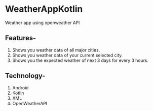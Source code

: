 # WeatherAppKotlin
Weather app using openweather API

## Features-
1. Shows you weather data of all major cities.
2. Shows you weather data of your current selected city.
3. Shows you the expected weather of next 3 days for every 3 hours.

## Technology-
1. Android
2. Kotlin
3. XML
4. OpenWeatherAPI
